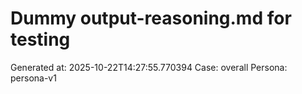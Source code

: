 # Dummy output-reasoning.md for testing
Generated at: 2025-10-22T14:27:55.770394
Case: overall
Persona: persona-v1
